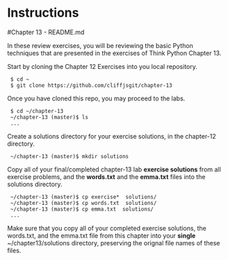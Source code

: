 # Instructions

#Chapter 13 - README.md

In these review exercises, you will be reviewing the basic Python techniques that are presented in the exercises of Think Python Chapter 13. 

Start by cloning the Chapter 12 Exercises into you local repository.
     
     $ cd ~
     $ git clone https://github.com/cliffjsgit/chapter-13
     

Once you have cloned this repo, you may proceed to the labs.
    
     $ cd ~/chapter-13
     ~/chapter-13 (master)$ ls
     ...

Create a solutions directory for your exercise solutions, in the chapter-12 directory.
      
     ~/chapter-13 (master)$ mkdir solutions
      
Copy all of your final/completed chapter-13 lab **exercise solutions** from all exercise 
problems, and the **words.txt** and the **emma.txt** files into the solutions directory.  
    
     ~/chapter-13 (master)$ cp exercise*  solutions/ 
     ~/chapter-13 (master)$ cp words.txt  solutions/
     ~/chapter-13 (master)$ cp emma.txt  solutions/
     ...
    
Make sure that you copy all of your completed exercise solutions, the words.txt, and
the emma.txt file from this chapter into your **single**  ~/chapter13/solutions directory, 
preserving the orignal file names of these files. 


